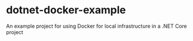 # dotnet-docker-example
An example project for using Docker for local infrastructure in a .NET Core project
